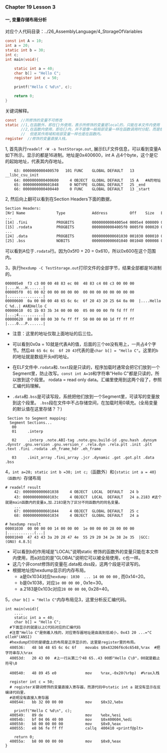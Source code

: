 ### Chapter  19  Lesson 3 

#### 一,  变量存储布局分析

对应个人代码目录：../26_AssemblyLanguage/4_StorageOfVariables

```c
const int A = 10;
int a = 20;
static int b = 30;
int c;
int main(void){
   
	static int a = 40;
	char b[] = "Hello C";
	register int c = 50;

	printf("Hello C %d\n", c);

	return 0;
}
```



关键词解释。

```c
const  //所修饰的变量不可修改
static //1,在函数外，即在{}外使用，表示所修饰的变量是local的，只能在本文件内使用
       //2,在函数内使用，即在{}内，并不是像一般局部变量一样在函数调用时分配，而是像全局变量一样静态分配
       //  但是其作用域和局部变量一样也是在函数内。
register  //修饰的变量直接入栈。    
```



1, 首先执行`readelf -W -a TestStorage.out`, 展示ELF文件信息，可以看到变量A如下所示。显示的都是16进制。地址是0x400600，int A 占4个byte，这个是它的起始地址，代表其内存地址。

```shell
    63: 0000000000400570   101 FUNC    GLOBAL DEFAULT   13 __libc_csu_init
    64: 0000000000400600     4 OBJECT  GLOBAL DEFAULT   15 A   #A的地址
    65: 0000000000601048     0 NOTYPE  GLOBAL DEFAULT   25 _end
    66: 0000000000400440     0 FUNC    GLOBAL DEFAULT   13 _start
```

2, 然后向上翻可以看到在Section Headers下面的数据，

```txt
Section Headers:
[Nr] Name              Type            Address          Off    Size   ES Flg Lk Inf Al
...
[14] .fini             PROGBITS        00000000004005e4 0005e4 000009 00  AX  0   0  4
[15] .rodata           PROGBITS        00000000004005f0 0005f0 000020 00   A  0   0  8
...
[24] .data             PROGBITS        0000000000601030 001030 000010 00  WA  0   0  4
[25] .bss              NOBITS          0000000000601040 001040 000008 00  WA  0   0  4
```

可以看到A位于`.rodata`行。因为0x5f0 + 20 = 0x610，所以0x600在这个范围内。

3，执行`hexdump -C TestStorage.out`打印文件的全部字节，结果全部都是16进制的。

```shell
000005e0  f3 c3 00 00 48 83 ec 08  48 83 c4 08 c3 00 00 00  |....H...H.......|
000005f0  01 00 02 00 00 00 00 00  00 00 00 00 00 00 00 00  |................|
00000600  0a 00 00 00 48 65 6c 6c  6f 20 43 20 25 64 0a 00  |....Hello C %d..| #A和Hello C
00000610  01 1b 03 3b 34 00 00 00  05 00 00 00 f0 fd ff ff  |...;4...........|
00000620  80 00 00 00 30 fe ff ff  50 00 00 00 1d ff ff ff  |....0...P.......|
```

- 注意：这里的地址仅取上面地址的后三位。
- 可以看到0x0a = 10就是代表A的值，后面的三个`00`没有用上，一共占4个字节。然后`48 65 6c 6c  6f 20 43`代表的是`char b[] = "Hello C"`。这里的`b`的地址就是数组开头`H`的地址。

- 在ELF文件中`.rodata`和`.text`段是只读的，程序加载时通常会把它们放到一个Segment里，防止改写。`const int A=10`和字符串"Hello C"都是只读的，所以放到这个段里。
  rodata = read only data。汇编里使用到这两个段了，参照汇编代码理解。
- `.data`和`.bss`是可读写段，系统把他们放到一个Segment里，可读写的变量放到这个段里。
  `.bss`段在文件中不占存储空间，在加载时用0填充。(全局变量的默认值在这里存储？？)

```shell
 Section to Segment mapping:
  Segment Sections...
   00     
   01     .interp 
   
   02     .interp .note.ABI-tag .note.gnu.build-id .gnu.hash .dynsym .dynstr .gnu.version .gnu.version_r .rela.dyn .rela.plt .init .plt .text .fini .rodata .eh_frame_hdr .eh_frame 
   
   03     .init_array .fini_array .jcr .dynamic .got .got.plt .data .bss 
```



4，`int a=20; static int b =30; int c;`（函数外）和`{static int a = 40}（函数内）`存储布局

```shell
# readelf result    
    42: 0000000000601038     4 OBJECT  LOCAL  DEFAULT   24 b
    43: 000000000060103c     4 OBJECT  LOCAL  DEFAULT   24 a.2183 #这个就是main函数内的变量a,加.2183是为了区分不同函数内的同名变量。
    ...
    67: 0000000000601044     4 OBJECT  GLOBAL DEFAULT   25 c
    68: 0000000000601034     4 OBJECT  GLOBAL DEFAULT   24 a
```

```shell
# hexdump result
00001030  00 00 00 00 14 00 00 00  1e 00 00 00 28 00 00 00  |............(...| 
00001040  47 43 43 3a 20 28 47 4e  55 29 20 34 2e 38 2e 35  |GCC: (GNU) 4.8.5|
```

- 可以看到b的作用域是"LOCAL"说明static 修饰的函数外的变量只能在本文件内使用，而a对应的是"GLOBAL"说明它可以被全局使用，c也一样。
- 这几个非const修饰的变量在.data和.dss段，这两个段是可读写的。
- 根据地址找hexdump显示的内存布局。
  - a是0x1034对应`hexdump: 1030  ... 14 00 00 00` , 而0x14=20。
  - b是0x1038，对应`1e 00 00 00` , 0x1e=30。
  - a.2183是0x103c对应`28 00 00 00`, 0x28=40。

5，`char b[] = "Hello C"`内存布局见3，这里分析反汇编代码。

```shell
int main(void){
	....
	static int a = 40;   
	char b[] = "Hello C";
  #下面显示的就是以上C代码对应的汇编代码
  #注意"Hello C"是倒着入栈的，对应寄存器地址是由高到低减小，0x43 20 ...="C olleH"(ANSI)
  #hexdump打印的是硬盘上的布局是正序显示的，这里是register里的布局。
  400536:	48 b8 48 65 6c 6c 6f 	movabs $0x43206f6c6c6548,%rax  #把字符串存入%rax
  40053d:	20 43 00  #上一行从第二个48 65..43 00即"Hello C\0"，00就是截止符号\0
  
  400540:	48 89 45 e0          	mov    %rax,-0x20(%rbp)  #%rax入栈

  register int c = 50;
  # register关键词修饰的变量直接入寄存器，而源代码中static int a 就没有显示在反编译代码里，
  #说明没有直接入寄存器	
  400544:	bb 32 00 00 00       	mov    $0x32,%ebx  

	printf("Hello C %d\n", c);
  400549:	89 de                	mov    %ebx,%esi
  40054b:	bf 04 06 40 00       	mov    $0x400604,%edi
  400550:	b8 00 00 00 00       	mov    $0x0,%eax
  400555:	e8 b6 fe ff ff       	callq  400410 <printf@plt>

	return 0;
  40055a:	b8 00 00 00 00       	mov    $0x0,%eax
}
```

